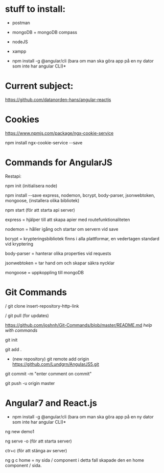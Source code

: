 # stuff to install:
* postman

* mongoDB + mongoDB compass

* nodeJS

* xampp

* npm install -g @angular/cli (bara om man ska göra app på en ny dator som inte har angular CLI)*


# Current subject:

 https://github.com/datanorden-hans/angular-reactjs
 
 # Cookies

https://www.npmjs.com/package/ngx-cookie-service

npm install ngx-cookie-service --save

 # Commands for AngularJS

Restapi: 

npm init     (initialisera node)

npm install --save express, nodemon, bcrypt, body-parser, jsonwebtoken, mongoose,	(installera olika bibliotek)

npm start (för att starta api server)

express =	hjälper till att skapa apier med routefunktionaliteten

nodemon = 	håller igång och startar om servern vid save	

bcrypt = 	krypteringsbibliotek finns i alla plattformar, en vedertagen standard vid kryptering

body-parser = 	hanterar olika properties vid requests

jsonwebtoken = 	tar hand om och skapar säkra nycklar

mongoose =	uppkoppling till mongoDB


# Git Commands

/ git clone insert-repository-http-link

/ git pull (for updates)

https://github.com/joshnh/Git-Commands/blob/master/README.md *help with commands*

git init

git add .

* (new repository) git remote add origin https://github.com/Lundgrn/AngularJS5.git

git commit -m "enter comment on commit"

git push -u origin master


# Angular7 and React.js

* npm install -g @angular/cli (bara om man ska göra app på en ny dator som inte har angular CLI)*

ng new demo1

ng serve -o (för att starta server)

ctr+c (för att stänga av server)

ng g c home = ny sida / component i detta fall skapade den en home component / sida.
